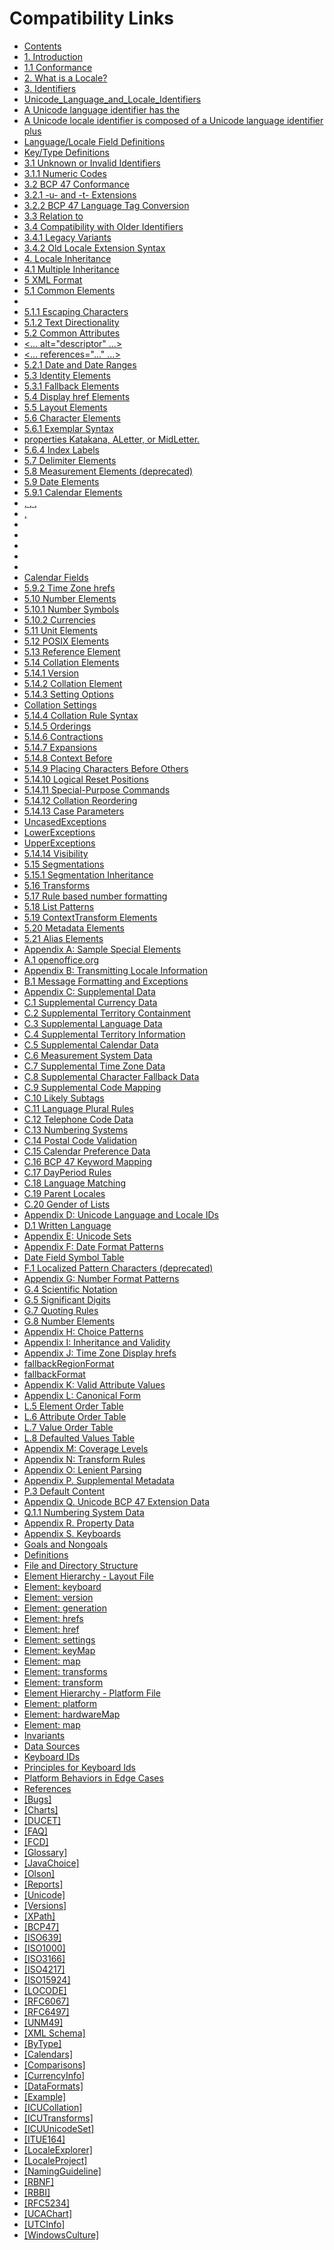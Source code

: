 # Compatibility Links

*   [Contents](Contents)
*   [1. Introduction](Introduction)
*   [1.1 Conformance](Conformance)
*   [2. What is a Locale?](Locale)
*   [3. Identifiers](Identifiers)
*   [Unicode_Language_and_Locale_Identifiers](Unicode_Language_and_Locale_Identifiers)
*   [A Unicode language identifier has the](Unicode_language_identifier)
*   [A Unicode locale identifier is composed of a Unicode language identifier
    plus](Unicode_locale_identifier)
*   [Language/Locale Field Definitions](Language_Locale_Field_Definitions)
*   [Key/Type Definitions](Key_Type_Definitions)
*   [3.1 Unknown or Invalid Identifiers](Unknown_or_Invalid_Identifiers)
*   [3.1.1 Numeric Codes](Numeric_Codes)
*   [3.2 BCP 47 Conformance](BCP_47_Conformance)
*   [3.2.1 -u- and -t- Extensions](u_Extension)
*   [3.2.2 BCP 47 Language Tag Conversion](BCP_47_Language_Tag_Conversion)
*   [3.3 Relation to](Relation_to_OpenI18n)
*   [3.4 Compatibility with Older
    Identifiers](Compatibility_with_Older_Identifiers)
*   [3.4.1 Legacy Variants](Legacy_Variants)
*   [3.4.2 Old Locale Extension Syntax](Old_Locale_Extension_Syntax)
*   [4. Locale Inheritance](Locale_Inheritance)
*   [4.1 Multiple Inheritance](Multiple_Inheritance)
*   [5 XML Format](XML_Format)
*   [5.1 Common Elements](Common_Elements)
*   [<special xmlns:yyy="xxx">](special)
*   [5.1.1 Escaping Characters](Escaping_Characters)
*   [5.1.2 Text Directionality](Text_Directionality)
*   [5.2 Common Attributes](Common_Attributes)
*   [<... alt="descriptor" ...>](alt_attribute)
*   [<... references="..." ...>](references_attribute)
*   [5.2.1 Date and Date Ranges](Date_Ranges)
*   [5.3 Identity Elements](Identity_Elements)
*   [5.3.1 Fallback Elements](Fallback_Elements)
*   [5.4 Display href Elements](Display_href_Elements)
*   [5.5 Layout Elements](Layout_Elements)
*   [5.6 Character Elements](Character_Elements)
*   [5.6.1 Exemplar Syntax](ExamplarSyntax)
*   [properties ](MidLetter)[Katakana, ](Katakana)[ALetter, or
    MidLetter.](ALetter)
*   [5.6.4 Index Labels](IndexLabels)
*   [5.7 Delimiter Elements](Delimiter_Elements)
*   [5.8 Measurement Elements (deprecated)](Measurement_Elements)
*   [5.9 Date Elements](Date_Elements)
*   [5.9.1 Calendar Elements](Calendar_Elements)
*   [<months>, <days>, <quarters>, <eras>](months_days_quarters_eras)
*   [<monthPatterns>, <cyclichrefSets>](monthPatterns_cyclichrefSets)
*   [<dayPeriods>](dayPeriods)
*   [<dateFormats>](dateFormats)
*   [<timeFormats>](timeFormats)
*   [<dateTimeFormats>](dateTimeFormats)
*   [<week>](week)
*   [Calendar Fields](Calendar_Fields)
*   [5.9.2 Time Zone hrefs](Timezone_hrefs)
*   [5.10 Number Elements](Number_Elements)
*   [5.10.1 Number Symbols](Number_Symbols)
*   [5.10.2 Currencies](Currencies)
*   [5.11 Unit Elements](Unit_Elements)
*   [5.12 POSIX Elements](POSIX_Elements)
*   [5.13 Reference Element](Reference_Elements)
*   [5.14 Collation Elements](Collation_Elements)
*   [5.14.1 Version](Collation_Version)
*   [5.14.2 Collation Element](Collation_Element)
*   [5.14.3 Setting Options](Setting_Options)
*   [Collation Settings](Collation_Settings)
*   [5.14.4 Collation Rule Syntax](Rules)
*   [5.14.5 Orderings](Orderings)
*   [5.14.6 Contractions](Contractions)
*   [5.14.7 Expansions](Expansions)
*   [5.14.8 Context Before](Context_Before)
*   [5.14.9 Placing Characters Before Others](Placing_Characters_Before_Others)
*   [5.14.10 Logical Reset Positions](Logical_Reset_Positions)
*   [5.14.11 Special-Purpose Commands](Special_Purpose_Commands)
*   [5.14.12 Collation Reordering](Script_Reordering)
*   [5.14.13 Case Parameters](Case_Parameters)
*   [UncasedExceptions](UncasedExceptions)
*   [LowerExceptions](LowerExceptions)
*   [UpperExceptions](UpperExceptions)
*   [5.14.14 Visibility](Visibility)
*   [5.15 Segmentations](Segmentations)
*   [5.15.1 Segmentation Inheritance](Segmentation_Inheritance)
*   [5.16 Transforms](Transforms)
*   [5.17 Rule based number formatting](Rule-Based_Number_Formatting)
*   [5.18 List Patterns](ListPatterns)
*   [5.19 ContextTransform Elements](Context_Transform_Elements)
*   [5.20 Metadata Elements](Metadata_Elements)
*   [5.21 Alias Elements](Alias_Elements)
*   [Appendix A: Sample Special Elements](Sample_Special_Elements)
*   [A.1 openoffice.org](OpenOffice)
*   [Appendix B: Transmitting Locale
    Information](Transmitting_Locale_Information)
*   [B.1 Message Formatting and Exceptions](Message_Formatting_and_Exceptions)
*   [Appendix C: Supplemental Data](Supplemental_Data)
*   [C.1 Supplemental Currency Data](Supplemental_Currency_Data)
*   [C.2 Supplemental Territory Containment](Supplemental_Territory_Containment)
*   [C.3 Supplemental Language Data](Supplemental_Language_Data)
*   [C.4 Supplemental Territory Information](Supplemental_Territory_Information)
*   [C.5 Supplemental Calendar Data](Supplemental_Calendar_Data)
*   [C.6 Measurement System Data](Measurement_System_Data)
*   [C.7 Supplemental Time Zone Data](Supplemental_Timezone_Data)
*   [C.8 Supplemental Character Fallback
    Data](Supplemental_Character_Fallback_Data)
*   [C.9 Supplemental Code Mapping](Supplemental_Code_Mapping)
*   [C.10 Likely Subtags](Likely_Subtags)
*   [C.11 Language Plural Rules](Language_Plural_Rules)
*   [C.12 Telephone Code Data](Telephone_Code_Data)
*   [C.13 Numbering Systems](Numbering_Systems)
*   [C.14 Postal Code Validation](Postal_Code_Validation)
*   [C.15 Calendar Preference Data](Calendar_Preference_Data)
*   [C.16 BCP 47 Keyword Mapping](BCP47_Keyword_Mapping)
*   [C.17 DayPeriod Rules](DayPeriodRules)
*   [C.18 Language Matching](LanguageMatching)
*   [C.19 Parent Locales](Parent_Locales)
*   [C.20 Gender of Lists](List_Gender)
*   [Appendix D: Unicode Language and Locale IDs](Language_and_Locale_IDs)
*   [D.1 Written Language](Written_Language)
*   [Appendix E: Unicode Sets](Unicode_Sets)
*   [Appendix F: Date Format Patterns](Date_Format_Patterns)
*   [Date Field Symbol Table](Date_Field_Symbol_Table)
*   [F.1 Localized Pattern Characters
    (deprecated)](Localized_Pattern_Characters)
*   [Appendix G: Number Format Patterns](Number_Format_Patterns)
*   [G.4 Scientific Notation](sci)
*   [G.5 Significant Digits](sigdig)
*   [G.7 Quoting Rules](Quoting_Rules)
*   [G.8 Number Elements](NumberElements)
*   [Appendix H: Choice Patterns](Choice_Patterns)
*   [Appendix I: Inheritance and Validity](Inheritance_and_Validity)
*   [Appendix J: Time Zone Display hrefs](Time_Zone_Fallback)
*   [fallbackRegionFormat](fallbackFormat)
*   [fallbackFormat](fallbackFormat)
*   [Appendix K: Valid Attribute Values](Valid_Attribute_Values)
*   [Appendix L: Canonical Form](Canonical_Form)
*   [L.5 Element Order Table](Element_Order_Table)
*   [L.6 Attribute Order Table](Attribute_Order_Table)
*   [L.7 Value Order Table](Value_Order_Table)
*   [L.8 Defaulted Values Table](Defaulted_Values_Table)
*   [Appendix M: Coverage Levels](Coverage_Levels)
*   [Appendix N: Transform Rules](Transform_Rules)
*   [Appendix O: Lenient Parsing](Lenient_Parsing)
*   [Appendix P. Supplemental Metadata](Appendix_Supplemental_Metadata)
*   [P.3 Default Content](Default_Content)
*   [Appendix Q. Unicode BCP 47 Extension
    Data](Locale_Extension_Key_and_Type_Data)
*   [Q.1.1 Numbering System Data](Numbering%20System%20Data)
*   [Appendix R. Property Data](Property_Data)
*   [Appendix S. Keyboards](Keyboards)
*   [Goals and Nongoals](Goals_and_Nongoals)
*   [Definitions](Definitions)
*   [File and Directory Structure](File_and_Dir_Structure)
*   [Element Hierarchy - Layout File](Element_Heirarchy_Layout_File)
*   [Element: keyboard](Element_Keyboard)
*   [Element: version](Element_version)
*   [Element: generation](Element_generation)
*   [Element: hrefs](Element_hrefs)
*   [Element: href](Element_href)
*   [Element: settings](Element_settings)
*   [Element: keyMap](Element_keyMap)
*   [Element: map](Element_map)
*   [Element: transforms](Element_transforms)
*   [Element: transform](Element_transform)
*   [Element Hierarchy - Platform File](Element_Heirarchy_Platform_File)
*   [Element: platform](Element_platform)
*   [Element: hardwareMap](Element_hardwareMap)
*   [Element: map](Element_map)
*   [Invariants](Invariants)
*   [Data Sources](Data_Sources)
*   [Keyboard IDs](Keyboard_IDs)
*   [Principles for Keyboard Ids](Principles_for_Keyboard_Ids)
*   [Platform Behaviors in Edge Cases](Platform_Behaviors_in_Edge_Cases)
*   [References](References)
*   [\[Bugs\]](Bugs)
*   [\[Charts\]](Charts)
*   [\[DUCET\]](DUCET)
*   [\[FAQ\]](FAQ)
*   [\[FCD\]](FCD)
*   [\[Glossary\]](Glossary)
*   [\[JavaChoice\]](JavaChoice)
*   [\[Olson\]](Olson)
*   [\[Reports\]](Reports)
*   [\[Unicode\]](Unicode)
*   [\[Versions\]](Versions)
*   [\[XPath\]](XPath)
*   [\[BCP47\]](BCP47)
*   [\[ISO639\]](ISO639)
*   [\[ISO1000\]](ISO1000)
*   [\[ISO3166\]](ISO3166)
*   [\[ISO4217\]](ISO4217)
*   [\[ISO15924\]](ISO15924)
*   [\[LOCODE\]](LOCODE)
*   [\[RFC6067\]](RFC6067)
*   [\[RFC6497\]](RFC6497)
*   [\[UNM49\]](UNM49)
*   [\[XML Schema\]](XMLSchema)
*   [\[ByType\]](ByType)
*   [\[Calendars\]](Calendars)
*   [\[Comparisons\]](Comparisons)
*   [\[CurrencyInfo\]](CurrencyInfo)
*   [\[DataFormats\]](DataFormats)
*   [\[Example\]](LDML)
*   [\[ICUCollation\]](ICUCollation)
*   [\[ICUTransforms\]](ICUTransforms)
*   [\[ICUUnicodeSet\]](ICUUnicodeSet)
*   [\[ITUE164\]](ITUE164)
*   [\[LocaleExplorer\]](LocaleExplorer)
*   [\[LocaleProject\]](localeProject)
*   [\[NamingGuideline\]](NamingGuideline)
*   [\[RBNF\]](RBNF)
*   [\[RBBI\]](RBBI)
*   [\[RFC5234\]](RFC5234)
*   [\[UCAChart\]](UCAChart)
*   [\[UTCInfo\]](UTCInfo)
*   [\[WindowsCulture\]](WindowsCulture)
